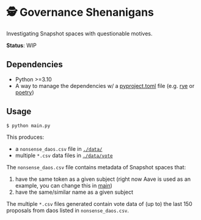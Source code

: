 # 🕵️ Governance Shenanigans

Investigating Snapshot spaces with questionable motives.

**Status**: WIP

## Dependencies

- Python >=3.10
- A way to manage the dependencies w/ a [pyproject.toml](./pyproject.toml) file (e.g. [rye](https://github.com/mitsuhiko/rye) or [poetry](https://github.com/python-poetry/poetry))

## Usage

```console
$ python main.py
```

This produces:

- a `nonsense_daos.csv` file in [`./data/`](./data/)
- multiple `*.csv` data files in [`./data/vote`](./data/vote)

The `nonsense_daos.csv` file contains metadata of Snapshot spaces that:

1. have the same token as a given subject (right now Aave is used as an example, you can change this in [main](./main.py#L142))
2. have the same/similar name as a given subject

The multiple `*.csv` files generated contain vote data of (up to) the last 150 proposals from daos listed in `nonsense_daos.csv`.